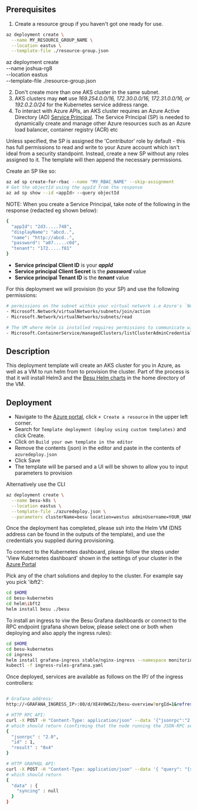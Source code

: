 
## Prerequisites
1. Create a resource group if you haven't got one ready for use. 
```bash
az deployment create \
  --name MY_RESOURCE_GROUP_NAME \
  --location eastus \
  --template-file ./resource-group.json
```

az deployment create \
  --name joshua-rg8 \
  --location eastus \
  --template-file ./resource-group.json

2. Don't create more than one AKS cluster in the same subnet.
3. AKS clusters may **not** use _169.254.0.0/16, 172.30.0.0/16, 172.31.0.0/16, or 192.0.2.0/24_ for the Kubernetes service address range.
4. To interact with Azure APIs, an AKS cluster requires an Azure Active Directory (AD) [Service Principal](https://docs.microsoft.com/en-us/azure/aks/kubernetes-service-principal). The Service Principal (SP) is needed to dynamically create and manage other Azure resources such as an Azure load balancer, container registry (ACR) etc

Unless specified, the SP is assigned the 'Contributor' role by default - this has full permissions to read and write to your Azure account which isn't ideal from a security standpoint.
Instead, create a new SP without any roles assigned to it. The template will then append the necessary permissions.
 
Create an SP like so:
```bash
az ad sp create-for-rbac --name "MY_RBAC_NAME" --skip-assignment
# Get the objectId using the appId from the response
az ad sp show --id <appId> --query objectId
```

NOTE: When you create a Service Principal, take note of the following in the response (redacted eg shown below):
```bash
{
  "appId": "2d3.....748",
  "displayName": "abcd..",
  "name": "http://abcd..",
  "password": "a07.....c0d",
  "tenant": "172.....f81"
}
```
- **Service principal Client ID** is your _**appId**_
- **Service principal Client Secret** is the _**password**_ value
- **Service principal Tenant ID** is the _**tenant**_ value


For this deployment we will provision (to your SP) and use the following permissions: 
```bash
# permissions on the subnet within your virtual network i.e Azure's `Network Contributor` role
- Microsoft.Network/virtualNetworks/subnets/join/action
- Microsoft.Network/virtualNetworks/subnets/read

# The VM where Helm is installed requires permissions to communicate with the cluster and provision Besu i.e Azure's `Azure Kubernetes Service Cluster Admin Role` role
- Microsoft.ContainerService/managedClusters/listClusterAdminCredential/action
```

## Description
This deployment template will create an AKS cluster for you in Azure, as well as a VM to run helm from to provision the cluster. Part of the process is that it will install Helm3 and the [Besu Helm charts](https://github.com/PegaSysEng/besu-kubernetes) in the home directory of the VM.

## Deployment

* Navigate to the [Azure portal](https://portal.azure.com), click `+ Create a resource` in the upper left corner.
* Search for `Template deployment (deploy using custom templates)` and click Create.
* Click on `Build your own template in the editor`
* Remove the contents (json) in the editor and paste in the contents of `azuredeploy.json`
* Click Save
* The template will be parsed and a UI will be shown to allow you to input parameters to provision

Alternatively use the CLI
```bash
az deployment create \
  --name besu-k8s \
  --location eastus \
  --template-file ./azuredeploy.json \
  --parameters clusterName=besu location=westus adminUsername=YOUR_UNAME  adminSSHPublicKey=YOUR_SSH_PUBKEY servicePrincipalClientId=YOUR_SPCID servicePrincipalClientSecret=YOUR_SPCS servicePrincipalTenantId=YOUR_SPTID servicePrincipalObjectId= SPOID
```

Once the deployment has completed, please ssh into the Helm VM (DNS address can be found in the outputs of the template), and use the credentials you supplied during provisioning.

To connect to the Kubernetes dashboard, please follow the steps under 'View Kubernetes dashboard' shown in the settings of your cluster in the [Azure Portal](https://portal.azure.com/) 

Pick any of the chart solutions and deploy to the cluster. For example say you pick 'ibft2':

```bash
cd $HOME
cd besu-kubernetes
cd helm\ibft2
helm install besu ./besu
```

To install an ingress to viw the Besu Grafana dashboards or connect to the RPC endpoint (grafana shown below, please select one or both when deploying and also apply the ingress rules):

```bash
cd $HOME
cd besu-kubernetes
cd ingress
helm install grafana-ingress stable/nginx-ingress --namespace monitoring --set controller.replicaCount=2 --set rbac.create=true
kubectl -f ingress-rules-grafana.yaml 
```


Once deployed, services are available as follows on the IP/ of the ingress controllers:

```bash

# Grafana address: 
http://<GRAFANA_INGRESS_IP>:80/d/XE4V0WGZz/besu-overview?orgId=1&refresh=10s

# HTTP RPC API:
curl -X POST -H "Content-Type: application/json" --data '{"jsonrpc":"2.0","method":"net_peerCount","params":[],"id":1}' http://<BESU_INGRESS_IP>/jsonrpc/
# which should return (confirming that the node running the JSON-RPC service has peers):
{
  "jsonrpc" : "2.0",
  "id" : 1,
  "result" : "0x4"
}

# HTTP GRAPHQL API:
curl -X POST -H "Content-Type: application/json" --data '{ "query": "{syncing{startingBlock currentBlock highestBlock}}"}' http://<BESU_INGRESS_IP>/graphql/graphql/
# which should return 
{
  "data" : {
    "syncing" : null
  }
}


